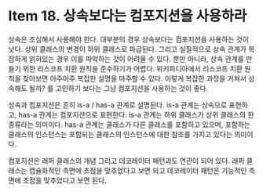 # Item 18. 상속보다는 컴포지션을 사용하라

상속은 조심해서 사용해야 한다. 대부분의 경우 상속보다는 컴포지션을 사용하는 것이 낫다. 상위 클래스의 변경이 하위 클래스로 파급된다. 그리고 실질적으로 상속 관계가 복잡하게 얽혀있는 경우 이를 파악하는 것이 어려울 수 있다. 뿐만 아니라, 상속 관계를 만들기 위한 리스코프 치환 원칙을 준수하기가 어렵다. 위키피디아에서 리스코프 치환 원칙을 찾아보면 아주아주 복잡한 설명을 마주할 수 있다. 이렇게 복잡한 과정을 거쳐서 상속해도 될까? 를 고민하기 보다는 그냥 컴포지션을 사용하는 것이 좋다.

상속과 컴포지션은 흔히 is-a / has-a 관계로 설명된다. is-a 관계는 상속으로 표현하고, has-a 관계는 컴포지션으로 표현한다. is-a 관계는 하위 클래스가 상위 클래스의 한 종류라는 의미이다. has-a 관계는 클래스가 다른 클래스를 포함하고 있으며, 포함하는 클래스의 인스턴스는 포함되는 클래스의 인스턴스에 대한 참조를 가지고 있다는 의미이다.

컴포지션은 래퍼 클래스의 개념 그리고 데코레이터 패턴과도 연관이 되어 있다. 래퍼 클래스는 캡슐화적인 측면에 초점을 맞추었다고 보면 되고 데코레이터 패턴은 기능적인 측면에 초점을 맞추었다고 보면 된다. 


